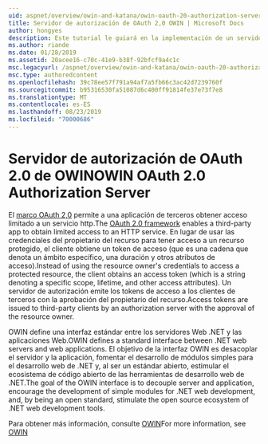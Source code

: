 ```yaml
---
uid: aspnet/overview/owin-and-katana/owin-oauth-20-authorization-server
title: Servidor de autorización de OAuth 2,0 OWIN | Microsoft Docs
author: hongyes
description: Este tutorial le guiará en la implementación de un servidor de autorización de OAuth 2,0 mediante middleware de OAuth de OWIN. Este es un tutorial avanzado que solo outlin...
ms.author: riande
ms.date: 01/28/2019
ms.assetid: 20acee16-c70c-41e9-b38f-92bfcf9a4c1c
msc.legacyurl: /aspnet/overview/owin-and-katana/owin-oauth-20-authorization-server
msc.type: authoredcontent
ms.openlocfilehash: 39c78ee57f791a94af7a5fb66c3ac42d7239760f
ms.sourcegitcommit: b95316530fa51087d6c400ff91814fe37e73f7e8
ms.translationtype: MT
ms.contentlocale: es-ES
ms.lasthandoff: 08/23/2019
ms.locfileid: "70000686"
---
```

# <a name="owin-oauth-20-authorization-server"></a><span data-ttu-id="06a9d-104">Servidor de autorización de OAuth 2.0 de OWIN</span><span class="sxs-lookup"><span data-stu-id="06a9d-104">OWIN OAuth 2.0 Authorization Server</span></span>

<span data-ttu-id="06a9d-105">El [marco OAuth 2,0](http://tools.ietf.org/html/rfc6749) permite a una aplicación de terceros obtener acceso limitado a un servicio http.</span><span class="sxs-lookup"><span data-stu-id="06a9d-105">The [OAuth 2.0 framework](http://tools.ietf.org/html/rfc6749) enables a third-party app to obtain limited access to an HTTP service.</span></span> <span data-ttu-id="06a9d-106">En lugar de usar las credenciales del propietario del recurso para tener acceso a un recurso protegido, el cliente obtiene un token de acceso (que es una cadena que denota un ámbito específico, una duración y otros atributos de acceso).</span><span class="sxs-lookup"><span data-stu-id="06a9d-106">Instead of using the resource owner's credentials to access a protected resource, the client obtains an access token (which is a string denoting a specific scope, lifetime, and other access attributes).</span></span> <span data-ttu-id="06a9d-107">Un servidor de autorización emite los tokens de acceso a los clientes de terceros con la aprobación del propietario del recurso.</span><span class="sxs-lookup"><span data-stu-id="06a9d-107">Access tokens are issued to third-party clients by an authorization server with the approval of the resource owner.</span></span>

<span data-ttu-id="06a9d-108">OWIN define una interfaz estándar entre los servidores Web .NET y las aplicaciones Web.</span><span class="sxs-lookup"><span data-stu-id="06a9d-108">OWIN defines a standard interface between .NET web servers and web applications.</span></span> <span data-ttu-id="06a9d-109">El objetivo de la interfaz OWIN es desacoplar el servidor y la aplicación, fomentar el desarrollo de módulos simples para el desarrollo web de .NET y, al ser un estándar abierto, estimular el ecosistema de código abierto de las herramientas de desarrollo web de .NET.</span><span class="sxs-lookup"><span data-stu-id="06a9d-109">The goal of the OWIN interface is to decouple server and application, encourage the development of simple modules for .NET web development, and, by being an open standard, stimulate the open source ecosystem of .NET web development tools.</span></span>

<span data-ttu-id="06a9d-110">Para obtener más información, consulte [OWIN](http://owin.org/)</span><span class="sxs-lookup"><span data-stu-id="06a9d-110">For more information, see [OWIN](http://owin.org/)</span></span>
